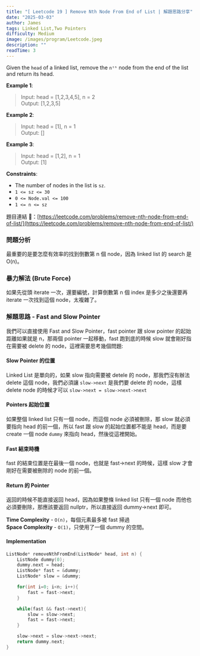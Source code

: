 ```yaml
---
title: "[ Leetcode 19 ] Remove Nth Node From End of List | 解題思路分享"
date: "2025-03-03"
author: James
tags: Linked List,Two Pointers
difficulty: Medium
image: /images/program/Leetcode.jpeg
description: ""
readTime: 3
---
```


Given the `head` of a linked list, remove the `nᵗʰ` node from the end of the list and return its head.

**Example 1**:

> Input: head = [1,2,3,4,5], n = 2<br>
> Output: [1,2,3,5]

**Example 2**:

> Input: head = [1], n = 1<br>
> Output: []

**Example 3**:

> Input: head = [1,2], n = 1<br>
> Output: [1]
 
**Constraints**:

- The number of nodes in the list is `sz`.
- `1 <= sz <= 30`
- `0 <= Node.val <= 100`
- `1 <= n <= sz`

<p></p>

題目連結 🔗：[https://leetcode.com/problems/remove-nth-node-from-end-of-list/](https://leetcode.com/problems/remove-nth-node-from-end-of-list/)

### **問題分析**

最重要的是要怎麼有效率的找到倒數第 n 個 node，因為 linked list 的 search 是 O(n)。

### **暴力解法 (Brute Force)**

如果先從頭 iterate 一次，還要編號，計算倒數第 n 個 index 是多少之後還要再 iterate 一次找到這個 node，太複雜了。

### **解題思路 - Fast and Slow Pointer**

我們可以直接使用 Fast and Slow Pointer，fast pointer 跟 slow pointer 的起始距離如果就是 n，那兩個 pointer 一起移動，fast 跑到底的時候 slow 就會剛好指在需要被 delete 的 node，這裡需要思考幾個問題:

#### **Slow Pointer 的位置**

Linked List 是單向的，如果 slow 指向需要被 detele 的 node，那我們沒有辦法 delete 這個 node，我們必須讓 `slow->next` 是我們要 delete 的 node，這樣 delete node 的時候才可以 `slow->next = slow->next->next`

#### **Pointers 起始位置**

如果整個 linked list 只有一個 node，而這個 node 必須被刪除，那 slow 就必須要指向 head 的前一個，所以 fast 跟 slow 的起始位置都不能是 head，而是要 create 一個 node `dummy` 來指向 head，然後從這裡開始。

#### **Fast 結束時機**

fast 的結束位置是在最後一個 node，也就是 fast->next 的時候，這樣 slow 才會剛好在需要被刪除的 node 的前一個。

#### **Return 的 Pointer**

返回的時候不能直接返回 head，因為如果整條 linked list 只有一個 node 而他也必須要刪除，那應該要返回 nullptr，所以直接返回 dummy->next 即可。

**Time Complexity** - `O(n)`，每個元素最多被 fast 掃過<br>
**Space Complexity** - `O(1)`，只使用了一個 dummy 的空間。

#### **Implementation**

```cpp
ListNode* removeNthFromEnd(ListNode* head, int n) {
    ListNode dummy(0);
    dummy.next = head;
    ListNode* fast = &dummy;
    ListNode* slow = &dummy;

    for(int i=0; i<n; i++){
        fast = fast->next;
    }

    while(fast && fast->next){
        slow = slow->next;
        fast = fast->next;
    }

    slow->next = slow->next->next;
    return dummy.next;
}
```